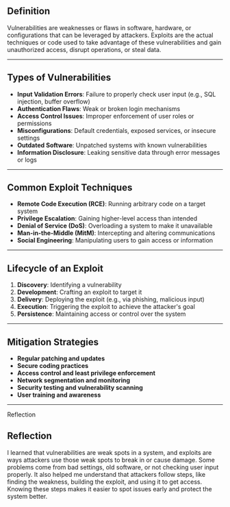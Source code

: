 ## Definition 

Vulnerabilities are weaknesses or flaws in software, hardware, or configurations that can be leveraged by attackers. Exploits are the actual techniques or code used to take advantage of these vulnerabilities and gain unauthorized access, disrupt operations, or steal data.

---

## **Types of Vulnerabilities**  
- **Input Validation Errors**: Failure to properly check user input (e.g., SQL injection, buffer overflow)  
- **Authentication Flaws**: Weak or broken login mechanisms  
- **Access Control Issues**: Improper enforcement of user roles or permissions  
- **Misconfigurations**: Default credentials, exposed services, or insecure settings  
- **Outdated Software**: Unpatched systems with known vulnerabilities  
- **Information Disclosure**: Leaking sensitive data through error messages or logs

---

## **Common Exploit Techniques**  
- **Remote Code Execution (RCE)**: Running arbitrary code on a target system  
- **Privilege Escalation**: Gaining higher-level access than intended  
- **Denial of Service (DoS)**: Overloading a system to make it unavailable  
- **Man-in-the-Middle (MitM)**: Intercepting and altering communications  
- **Social Engineering**: Manipulating users to gain access or information

---

## **Lifecycle of an Exploit**  
1. **Discovery**: Identifying a vulnerability  
2. **Development**: Crafting an exploit to target it  
3. **Delivery**: Deploying the exploit (e.g., via phishing, malicious input)  
4. **Execution**: Triggering the exploit to achieve the attacker's goal  
5. **Persistence**: Maintaining access or control over the system

--- 

## **Mitigation Strategies**  
- **Regular patching and updates**  
- **Secure coding practices**  
- **Access control and least privilege enforcement**  
- **Network segmentation and monitoring**  
- **Security testing and vulnerability scanning**  
- **User training and awareness**

---

Reflection

## Reflection

I learned that vulnerabilities are weak spots in a system, and exploits are ways attackers use those weak spots to break in or cause damage. Some problems come from bad settings, old software, or not checking user input properly. It also helped me understand that attackers follow steps, like finding the weakness, building the exploit, and using it to get access. Knowing these steps makes it easier to spot issues early and protect the system better.
